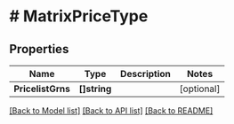 # # MatrixPriceType


## Properties 


Name | Type | Description | Notes
------------ | ------------- | ------------- | -------------
**PricelistGrns**| **[]string** |   | [optional]


[[Back to Model list]](../../README.md#models) [[Back to API list]](../../README.md#endpoints) [[Back to README]](../../README.md)

